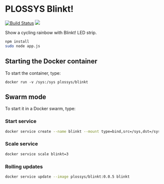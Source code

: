 # PLOSSYS Blinkt!
[![Build Status](https://travis-ci.org/plossys/blinkt.svg?branch=master)](https://travis-ci.org/plossys/blinkt)
[![](https://images.microbadger.com/badges/image/plossys/blinkt.svg)](https://microbadger.com/images/plossys/blinkt "Get your own image badge on microbadger.com")

Show a cycling rainbow with Blinkt! LED strip.

```bash
npm install
sudo node app.js
```

## Starting the Docker container

To start the container, type:

```
docker run -v /sys:/sys plossys/blinkt
```

## Swarm mode

To start it in a Docker swarm, type:

### Start service

```bash
docker service create --name blinkt --mount type=bind,src=/sys,dst=/sys plossys/blinkt:0.0.3
```

### Scale service

```bash
docker service scale blinkt=3
```

### Rolling updates

```bash
docker service update --image plossys/blinkt:0.0.5 blinkt
```
